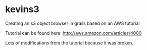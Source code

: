 kevins3
=======

Creating an s3 object browser in grails based on an AWS tutorial


Tutorial can be found here: http://aws.amazon.com/articles/4000

Lots of modifications from the tutorial because it was broken.
